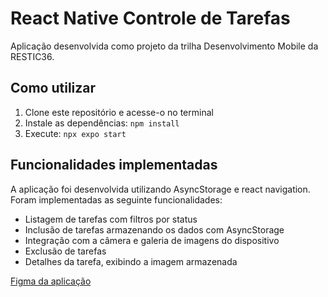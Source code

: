 # React Native Controle de Tarefas
Aplicação desenvolvida como projeto da trilha Desenvolvimento Mobile da RESTIC36.

## Como utilizar
1. Clone este repositório e acesse-o no terminal
2. Instale as dependências: `npm install`
3. Execute: `npx expo start`

## Funcionalidades implementadas
A aplicação foi desenvolvida utilizando AsyncStorage e react navigation. Foram implementadas as seguinte funcionalidades:
- Listagem de tarefas com filtros por status
- Inclusão de tarefas armazenando os dados com AsyncStorage
- Integração com a câmera e galeria de imagens do dispositivo
- Exclusão de tarefas
- Detalhes da tarefa, exibindo a imagem armazenada

[Figma da aplicação](https://www.figma.com/design/2m7hYo8lkYjUHm1ecnzXqD/Atividade?node-id=0-1&t=sDW9ovsniHFrTiln-1)
